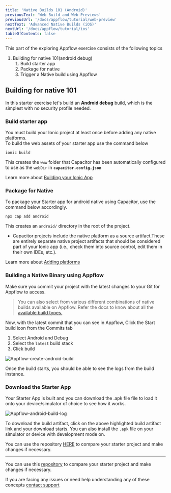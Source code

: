```yaml
---
title: 'Native Builds 101 (Android)'
previousText: 'Web Build and Web Previews'
previousUrl: '/docs/appflow/tutorial/web-preview'
nextText: 'Advanced Native Builds (iOS)'
nextUrl: '/docs/appflow/tutorial/ios'
tableOfContents: false
---
```



This part of the exploring Appflow exercise consists of the following topics

1. Building for native 101(android debug)
      1. Build starter app
      2. Package for native
      3. Trigger a Native build using Appflow

## Building for native 101

In this starter exercise let's build an **Android debug** build, which is the simplest with no security profile needed.

### Build starter app

You must build your Ionic project at least once before adding any native platforms.<br>To build the web assets of your starter app use the command below

```
ionic build
```

This creates the `www` folder that Capacitor has been automatically configured to use as the `webDir` in **`capacitor.config.json`**

Learn more about [Building your Ionic App](https://capacitorjs.com/docs/getting-started/with-ionic#build-your-ionic-app)

### Package for Native

To package your Starter app for android native using Capacitor, use the command below accordingly.

```
npx cap add android
```

This creates an `android/` directory in the root of the project.

* Capacitor projects include the native platform as a source artifact.These are entirely separate native project artifacts that should be considered part of your Ionic app (i.e., check them  into source control, edit them in their own IDEs, etc.).

Learn more about [Adding platforms](https://capacitorjs.com/docs/getting-started/with-ionic#add-platforms)

### Building a Native Binary using Appflow

Make sure you commit your project with the latest changes to your Git for Appflow to access.

> You can also select from various different combinations of native builds available on Appflow. Refer the docs to know about all the [available build types.](https://ionicframework.com/docs/appflow/package/build-types)

Now, with the latest commit that you can see in Appflow, Click the Start build icon from the Commits tab

  1. Select Android and Debug
  2. Select the `latest` build stack
  3. Click build

![Appflow-create-android-build](/docs/assets/img/appflow/tutorial/create-android-build.png)

Once the build starts, you should be able to see the logs from the build instance.

### Download the Starter App

Your Starter App is built and you can download the .apk file file to load it onto your device/simulator of choice to see how it works.

![Appflow-android-build-log](/docs/assets/img/appflow/tutorial/android-build-log.png)




To download the build artifact, click on the above highlighted build artifact link and your download starts.
You can also install the `.apk` file on your simulator or device with development mode on.


You can use the repository [HERE]() to compare your starter project and make changes if necessary.

<hr>

You can use this [repository](https://github.com/ionic-team/tutorial-appflow/tree/part-2_Build_android) to compare your starter project and make changes if necessary.

If you are facing any issues or need help understanding any of these concepts [contact support](https://ionic.zendesk.com/hc/en-us)
